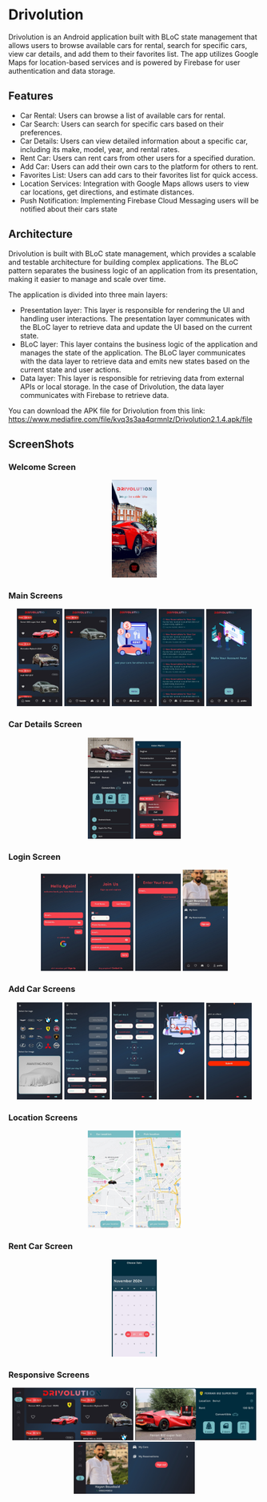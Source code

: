# Drivolution

Drivolution is an Android application built with BLoC state management that allows users to browse available cars for rental, search for specific cars, view car details, and add them to their favorites list. The app utilizes Google Maps for location-based services and is powered by Firebase for user authentication and data storage.

## Features
- Car Rental: Users can browse a list of available cars for rental.
- Car Search: Users can search for specific cars based on their preferences.
- Car Details: Users can view detailed information about a specific car, including its make, model, year, and rental rates.
- Rent Car: Users can rent cars from other users for a specified duration.
- Add Car: Users can add their own cars to the platform for others to rent.
- Favorites List: Users can add cars to their favorites list for quick access.
- Location Services: Integration with Google Maps allows users to view car locations, get directions, and estimate distances.
- Push Notification: Implementing Firebase Cloud Messaging users will be notified about their cars state

## Architecture

Drivolution is built with BLoC state management, which provides a scalable and testable architecture for building complex applications. The BLoC pattern separates the business logic of an application from its presentation, making it easier to manage and scale over time.

The application is divided into three main layers:

- Presentation layer: This layer is responsible for rendering the UI and handling user interactions. The presentation layer communicates with the BLoC layer to retrieve data and update the UI based on the current state.
- BLoC layer: This layer contains the business logic of the application and manages the state of the application. The BLoC layer communicates with the data layer to retrieve data and emits new states based on the current state and user actions.
- Data layer: This layer is responsible for retrieving data from external APIs or local storage. In the case of Drivolution, the data layer communicates with Firebase to retrieve data.

You can download the APK file for Drivolution from this link: https://www.mediafire.com/file/kvq3s3aa4qrmnlz/Drivolution2.1.4.apk/file

## ScreenShots

### Welcome Screen

<p align="center">
  <img src="https://github.com/Hayan47/Hayan47/blob/main/car_welcome.jpg" width="18%" />
</p>

### Main Screens

<p align="center">
  <img src="https://github.com/Hayan47/Hayan47/blob/main/car_home.jpg" width="18%" />
  <img src="https://github.com/Hayan47/Hayan47/blob/main/car_favorite.jpg" width="18%" />
  <img src="https://github.com/Hayan47/Hayan47/blob/main/car_addcar1.jpg" width="18%" />
  <img src="https://github.com/Hayan47/Hayan47/blob/main/car_notification.jpg" width="18%" />
  <img src="https://github.com/Hayan47/Hayan47/blob/main/car_profile1.jpg" width="18%" />
</p>

### Car Details Screen

<p align="center">
  <img src="https://github.com/Hayan47/Hayan47/blob/main/car_details1.jpg" width="18%" />
  <img src="https://github.com/Hayan47/Hayan47/blob/main/car_details2.jpg" width="18%" />
</p>

### Login Screen

<p align="center">
  <img src="https://github.com/Hayan47/Hayan47/blob/main/car_login.jpg" width="18%" />
  <img src="https://github.com/Hayan47/Hayan47/blob/main/car_signup.jpg" width="18%" />
  <img src="https://github.com/Hayan47/Hayan47/blob/main/car_forgetpassword.jpg" width="18%" />
  <img src="https://github.com/Hayan47/Hayan47/blob/main/car_profile2.jpg" width="18%" />
</p>

### Add Car Screens

<p align="center">
  <img src="https://github.com/Hayan47/Hayan47/blob/main/car_addcar2.jpg" width="18%" />
  <img src="https://github.com/Hayan47/Hayan47/blob/main/car_addcar3.jpg" width="18%" />
  <img src="https://github.com/Hayan47/Hayan47/blob/main/car_addcar4.jpg" width="18%" />
  <img src="https://github.com/Hayan47/Hayan47/blob/main/car_addcar5.jpg" width="18%" />
  <img src="https://github.com/Hayan47/Hayan47/blob/main/car_addcar6.jpg" width="18%" />
</p>

### Location Screens

<p align="center">
  <img src="https://github.com/Hayan47/Hayan47/blob/main/car_carloc.jpg" width="18%" />
  <img src="https://github.com/Hayan47/Hayan47/blob/main/car_pickloc.jpg" width="18%" />
</p>

### Rent Car Screen

<p align="center">
  <img src="https://github.com/Hayan47/Hayan47/blob/main/car_rent.jpg" width="18%" />
</p>

### Responsive Screens

<p align="center">
  <img src="https://github.com/Hayan47/Hayan47/blob/main/car_responsive1.jpg" width="48%" />
  <img src="https://github.com/Hayan47/Hayan47/blob/main/car_responsive2.jpg" width="48%" />
  <img src="https://github.com/Hayan47/Hayan47/blob/main/car_responsive3.jpg" width="48%" />
</p>
